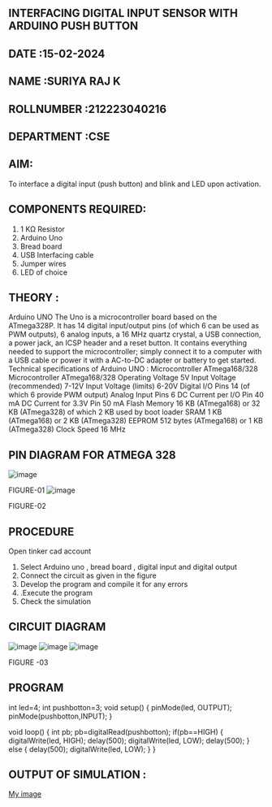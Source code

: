 ## INTERFACING DIGITAL INPUT SENSOR WITH ARDUINO PUSH BUTTON
## DATE :15-02-2024
## NAME :SURIYA RAJ K																			             
## ROLLNUMBER :212223040216
## DEPARTMENT :CSE


## AIM:
To interface a digital input (push button) and blink and LED upon activation.
## COMPONENTS REQUIRED:
1.	1 KΩ Resistor 
2.	Arduino Uno 
3.	Bread board 
4.	USB Interfacing cable 
5.	Jumper wires 
6.	LED of choice 
## THEORY :
Arduino UNO
 	  The Uno is a microcontroller board based on the ATmega328P. It has 14 digital input/output pins (of which 6 can be used as PWM outputs), 6 analog inputs, a 16 MHz quartz crystal, a USB connection, a power jack, an ICSP header and a reset button. It contains everything needed to support the microcontroller; simply connect it to a computer with a USB cable or power it with a AC-to-DC adapter or battery to get started.
	Technical specifications of Arduino UNO :
Microcontroller	ATmega168/328
Microcontroller	ATmega168/328
Operating Voltage	5V
Input Voltage (recommended)	7-12V
Input Voltage (limits)	6-20V
Digital I/O Pins	14 (of which 6 provide PWM output)
Analog Input Pins	6
DC Current per I/O Pin	40 mA
DC Current for 3.3V Pin	50 mA
Flash Memory	16 KB (ATmega168) or 32 KB (ATmega328) of which 2 KB used by boot loader
SRAM	1 KB (ATmega168) or 2 KB (ATmega328)
EEPROM	512 bytes (ATmega168) or 1 KB (ATmega328)
Clock Speed	16 MHz
## PIN DIAGRAM FOR ATMEGA 328
 
![image](https://user-images.githubusercontent.com/36288975/163530394-115baee4-7ed1-49fe-9cce-d7b625e11e85.png)

FIGURE-01
![image](https://user-images.githubusercontent.com/36288975/163530431-4d390e98-0942-42d8-95b8-f57d348e6ad8.png)

FIGURE-02
## PROCEDURE 
 Open tinker cad account 
1.	Select Arduino uno , bread board , digital input and digital output 
2.	Connect the circuit as given in the figure 
3.	Develop the program and compile it for any errors 
4.	 .Execute the program 
5.	Check the simulation 



## CIRCUIT DIAGRAM 


![image](https://user-images.githubusercontent.com/36288975/163530437-87a0afbd-b3c9-44ad-b907-5de63486fb9d.png)
![image](https://github.com/vasanthkumarch/-INTERFACING-DIGITAL-INPUT-SENSOR-WITH-ARDUINO-PUSH-BUTTON-/assets/151116233/91df28e5-47ef-4787-8301-136c2c5cf980)
![image](https://github.com/vasanthkumarch/-INTERFACING-DIGITAL-INPUT-SENSOR-WITH-ARDUINO-PUSH-BUTTON-/assets/151116233/6394d533-3f64-4511-a3ae-36532f8f6a2e)





FIGURE -03




## PROGRAM 
int led=4;
int pushbotton=3;
void setup()
{
  pinMode(led, OUTPUT);
  pinMode(pushbotton,INPUT);
}

void loop()
{
  int pb;
  pb=digitalRead(pushbotton);
   if(pb==HIGH)
   {
  digitalWrite(led, HIGH);
  delay(500);
  digitalWrite(led, LOW);
  delay(500);
}
   else
   { delay(500);
      digitalWrite(led, LOW);
   }
}

 
 









 
 
 



## OUTPUT OF SIMULATION :

[My image](username.github.com/repository/img/image.jpg)

